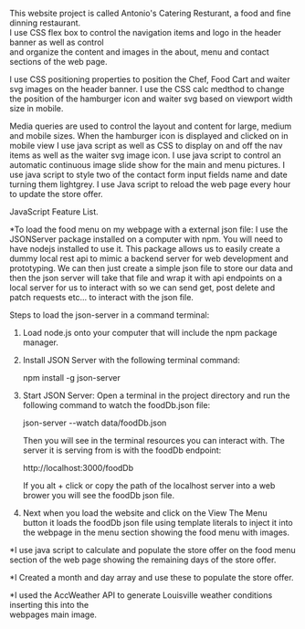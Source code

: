 This website project is called Antonio's Catering Resturant, a food and fine dinning restaurant.  
 I use CSS flex box to control the navigation items and logo in the header banner as well as control  
 and organize the content and images in the about, menu and contact sections of the web page.

I use CSS positioning properties to position the Chef, Food Cart and waiter svg images on the header banner.
I use the CSS calc medthod to change the position of the hamburger icon and waiter svg based on viewport width size in mobile.

Media queries are used to control the layout and content for large, medium and mobile sizes.
When the hamburger icon is displayed and clicked on in mobile view I use java script as well as CSS to display on and off the nav items as well as the waiter svg image icon.
I use java script to control an automatic continuous image slide show for the main and menu pictures.
I use java script to style two of the contact form input fields name and date turning them lightgrey.
I use Java script to reload the web page every hour to update the store offer.

JavaScript Feature List.

\*To load the food menu on my webpage with a external json file:
I use the JSONServer package installed on a computer with npm. You will need to have nodejs installed to use it. This package allows us to easily create a dummy local rest api to mimic a backend server for web development and prototyping. We can then just create a simple json file to store our data and then the json server will take that file and wrap it with api endpoints on a local server for us to interact with so we can send get, post delete and patch requests etc... to interact with the json file.

Steps to load the json-server in a command terminal:

1. Load node.js onto your computer that will include the npm package  
   manager.
2. Install JSON Server with the following terminal command:

   npm install -g json-server

3. Start JSON Server:
   Open a terminal in the project directory and run the following command to watch the foodDb.json file:

   json-server --watch data/foodDb.json

   Then you will see in the terminal resources you can interact with. The server it is serving from is with the foodDb endpoint:

   http://localhost:3000/foodDb

   If you alt + click or copy the path of the localhost server into a web brower you will see the foodDb json file.

4. Next when you load the website and click on the View The Menu  
   button it loads the foodDb json file using template literals to inject it into the webpage in the menu section showing the food menu with images.

\*I use java script to calculate and populate the store offer on the food menu section of the web page showing the remaining days of the store offer.

\*I Created a month and day array and use these to populate the store offer.

\*I used the AccWeather API to generate Louisville weather conditions inserting this into the  
 webpages main image.
